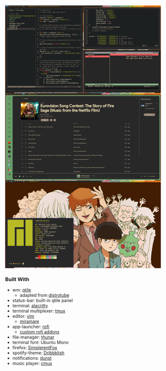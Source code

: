 ![demo](https://raw.githubusercontent.com/khoaHyh/dotfiles/master/basmati/manjaro-rice-5.png)

### Built With

* wm: [qtile](http://www.qtile.org/)
	* adapted from [distrotube](https://gitlab.com/dwt1/dotfiles/-/blob/master/.config/qtile/config.py)
* status-bar: built-in qtile panel
* terminal: [alacritty](https://github.com/alacritty/alacritty)
* terminal multiplexer: [tmux](https://github.com/tmux/tmux)
* editor: [vim](https://www.vim.org/)
	* [miramare](https://github.com/franbach/miramare)
* app-launcher: [rofi](https://github.com/davatorium/rofi)
	* [custom rofi addons](https://github.com/adi1090x/rofi)
* file-manager: [thunar](https://wiki.archlinux.org/index.php/thunar)
* terminal font: Ubuntu Mono
* firefox: [SimplerentFox](https://github.com/MiguelRAvila/SimplerentFox)
* spotify-theme: [Dribbblish](https://github.com/morpheusthewhite/spicetify-themes/tree/master/Dribbblish)
* notifications: [dunst](https://github.com/dunst-project/dunst)
* music player: [cmus](https://github.com/cmus/cmus)
